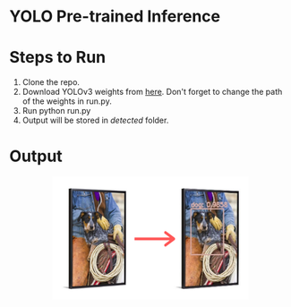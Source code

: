 # YOLO Pre-trained Inference


# Steps to Run
1. Clone the repo.
2. Download YOLOv3 weights from [here](https://pjreddie.com/media/files/yolov3.weights). Don't forget to change the path of the weights in run.py.
3. Run python run.py
4. Output will be stored in _detected_ folder.

# Output
<p align="center">
  <img width="350" height="220" src="https://github.com/prakhar21/YOLOv3-Playgroud/blob/master/yolo-pretrained-inference/dog_object_detection.png">
</p>
